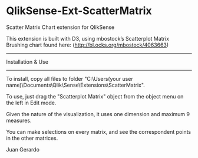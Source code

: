 QlikSense-Ext-ScatterMatrix
===========================

Scatter Matrix Chart extension for QlikSense


This extension is built with D3, using mbostock’s Scatterplot Matrix Brushing chart found here:
(http://bl.ocks.org/mbostock/4063663)



*********************************
Installation & Use
*********************************
To install, copy all files to folder "C:\Users\(your user name)\Documents\Qlik\Sense\Extensions\ScatterMatrix".

To use, just drag the "Scatterplot Matrix" object from the object menu on the left in Edit mode.

Given the nature of the visualization, it uses one dimension and maximum 9 measures.

You can make selections on every matrix, and see the correspondent points in the other matrices.


Juan Gerardo
